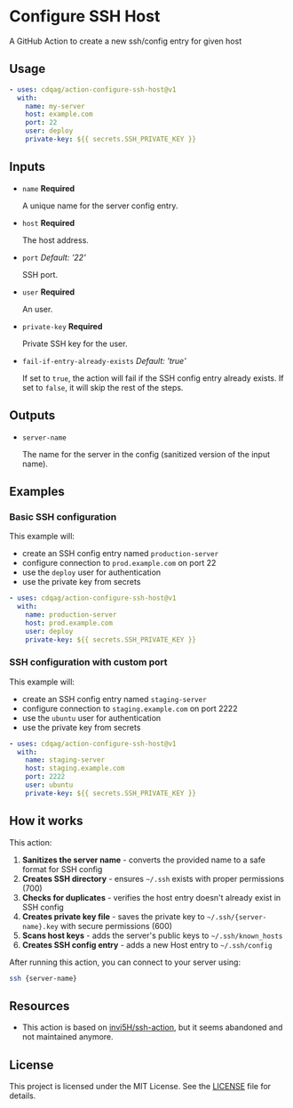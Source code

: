 # Configure SSH Host

A GitHub Action to create a new ssh/config entry for given host

## Usage

```yaml
- uses: cdqag/action-configure-ssh-host@v1
  with:
    name: my-server
    host: example.com
    port: 22
    user: deploy
    private-key: ${{ secrets.SSH_PRIVATE_KEY }}
```

## Inputs

* `name` **Required**

    A unique name for the server config entry.

* `host` **Required**

    The host address.

* `port` _Default: '22'_

    SSH port.

* `user` **Required**

    An user.

* `private-key` **Required**

    Private SSH key for the user.

* `fail-if-entry-already-exists` _Default: 'true'_

    If set to `true`, the action will fail if the SSH config entry already exists. If set to `false`, it will skip the rest of the steps.

## Outputs

* `server-name`

    The name for the server in the config (sanitized version of the input name).

## Examples

### Basic SSH configuration

This example will:

* create an SSH config entry named `production-server`
* configure connection to `prod.example.com` on port 22
* use the `deploy` user for authentication
* use the private key from secrets

```yaml
- uses: cdqag/action-configure-ssh-host@v1
  with:
    name: production-server
    host: prod.example.com
    user: deploy
    private-key: ${{ secrets.SSH_PRIVATE_KEY }}
```

### SSH configuration with custom port

This example will:

* create an SSH config entry named `staging-server`
* configure connection to `staging.example.com` on port 2222
* use the `ubuntu` user for authentication
* use the private key from secrets

```yaml
- uses: cdqag/action-configure-ssh-host@v1
  with:
    name: staging-server
    host: staging.example.com
    port: 2222
    user: ubuntu
    private-key: ${{ secrets.SSH_PRIVATE_KEY }}
```

## How it works

This action:

1. **Sanitizes the server name** - converts the provided name to a safe format for SSH config
2. **Creates SSH directory** - ensures `~/.ssh` exists with proper permissions (700)
3. **Checks for duplicates** - verifies the host entry doesn't already exist in SSH config
4. **Creates private key file** - saves the private key to `~/.ssh/{server-name}.key` with secure permissions (600)
5. **Scans host keys** - adds the server's public keys to `~/.ssh/known_hosts`
6. **Creates SSH config entry** - adds a new Host entry to `~/.ssh/config`

After running this action, you can connect to your server using:

```bash
ssh {server-name}
```

## Resources

*  This action is based on [invi5H/ssh-action](https://github.com/invi5H/ssh-action), but it seems abandoned and not maintained anymore.

## License

This project is licensed under the MIT License. See the [LICENSE](LICENSE) file for details.
